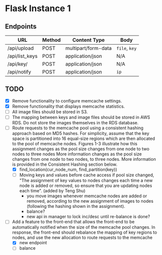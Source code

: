 # Flask Instance 1

## Endpoints

URL               | Method  | Content Type        | Body      
------------------|---------|---------------------|-------------
/api/upload       | POST    | multipart/form-data | `file`, `key` 
/api/list_keys    | POST    | application/json    | N/A
/api/key/<key>    | POST    | application/json    | N/A
/api/notify       | POST    | application/json    | `ip`

## TODO
- [x] Remove functionality to configure memcache settings.
- [x] Remove functionality that displays memcache statistics.
- [ ] All image files should be stored in S3.
- [ ] The mapping between keys and image files should be stored in AWS RDS. Do not store the images themselves in the RDS database.
- [ ] Route requests to the memcache pool using a consistent hashing approach based on MD5 hashes. For simplicity, assume that the key space is partitioned into 16 equal-size regions which are then allocated to the pool of memcache nodes. Figures 1-3 illustrate how this assignment changes as the pool size changes from one node to two nodes to three nodes More information changes as the pool size changes from one node to two nodes, to three nodes. More information is provided in the Consistent Hashing section below.
  - [x] find_location(cur_node_num, find_partition(key))
  - [ ] Moving keys and values before cache access if pool size changed, "The assignment of key values to nodes changes each time a new node is added or removed, so ensure that you are updating nodes each time". (added by Teng Shu)
    - you move images whenever memcache nodes are added or removed, according to the new assignment of images to nodes (following the hashing shown in the assignment).
    - balance?
    - new api in manager to lock inc/desc until re-balance is done?
- [ ] Add a feature to the front-end that allows the front-end to be automatically notified when the size of the memcache pool changes. In response, the front-end should rebalance the mapping of key regions to nodes, and use the new allocation to route requests to the memcache
  - [x] new endpoint
  - [ ] balance
